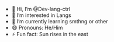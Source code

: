 - 👋 Hi, I’m @Dev-lang-ctrl
- 👀 I’m interested in Langs
- 🌱 I’m currently learning smthng or other
- 😄 Pronouns: He/Him
- ⚡ Fun fact: Sun rises in the east

<!---
Dev-lang-ctrl/Dev-lang-ctrl is a ✨ special ✨ repository because its `README.md` (this file) appears on your GitHub profile.
You can click the Preview link to take a look at your changes.
--->
